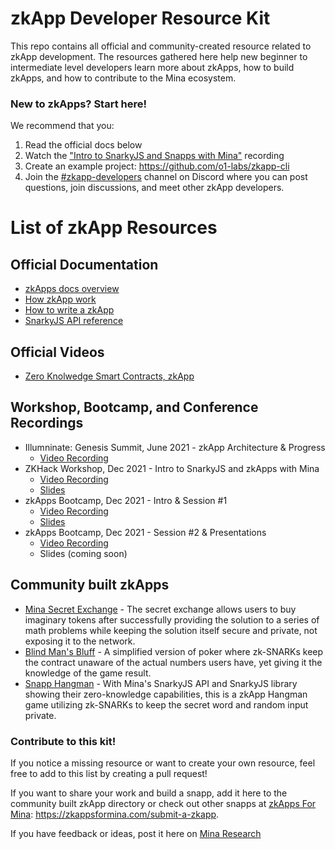 # zkApp Developer Resource Kit

This repo contains all official and community-created resource related to zkApp development. The resources gathered here help new beginner to intermediate level developers learn more about zkApps, how to build zkApps, and how to contribute to the Mina ecosystem.

### New to zkApps? Start here!

We recommend that you:

1. Read the official docs below
2. Watch the ["Intro to SnarkyJS and Snapps with Mina"](https://bit.ly/3q1Y5wN) recording
3. Create an example project: https://github.com/o1-labs/zkapp-cli
4. Join the [#zkapp-developers](https://discord.gg/BFnkDZ4ZTb) channel on Discord where you can post questions, join discussions, and meet other zkApp developers.

# List of zkApp Resources

## Official Documentation

- [zkApps docs overview](https://bit.ly/33yeba6)
- [How zkApp work](https://bit.ly/3m7PGa9)
- [How to write a zkApp](https://bit.ly/3F3l2pG)
- [SnarkyJS API reference](https://bit.ly/3e0kkxu)

## Official Videos

- [Zero Knolwedge Smart Contracts, zkApp](https://www.youtube.com/watch?v=H_JQjPDwAH0)

## Workshop, Bootcamp, and Conference Recordings

- Illumninate: Genesis Summit, June 2021 - zkApp Architecture & Progress
  - [Video Recording](https://www.youtube.com/watch?v=AolaaEFsBY4)
- ZKHack Workshop, Dec 2021 - Intro to SnarkyJS and zkApps with Mina
  - [Video Recording](https://bit.ly/3q1Y5wN)
  - [Slides](https://bit.ly/3s5DuKR)
- zkApps Bootcamp, Dec 2021 - Intro & Session #1
  - [Video Recording](https://bit.ly/3saqp34)
  - [Slides](https://bit.ly/3oYTcFN)
- zkApps Bootcamp, Dec 2021 - Session #2 & Presentations
  - [Video Recording](https://bit.ly/3pXorQQ)
  - Slides (coming soon)

## Community built zkApps

- [Mina Secret Exchange](https://mina.proxylabs.org/) - The secret exchange allows users to buy imaginary tokens after successfully providing the solution to a series of math problems while keeping the solution itself secure and private, not exposing it to the network.
- [Blind Man's Bluff](https://github.com/wotomas/BlindMansBluff#build--run) - A simplified version of poker where zk-SNARKs keep the contract unaware of the actual numbers users have, yet giving it the knowledge of the game result.
- [Snapp Hangman](https://github.com/frisitano/snapp-hangman) - With Mina's SnarkyJS API and SnarkyJS library showing their zero-knowledge capabilities, this is a zkApp Hangman game utilizing zk-SNARKs to keep the secret word and random input private.

### Contribute to this kit!

If you notice a missing resource or want to create your own resource, feel free to add to this list by creating a pull request!

If you want to share your work and build a snapp, add it here to the community built zkApp directory or check out other snapps at [zkApps For Mina](https://zkAppsformina.com): https://zkappsformina.com/submit-a-zkapp.

If you have feedback or ideas, post it here on [Mina Research](https://forums.minaprotocol.com/)
